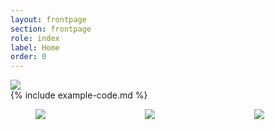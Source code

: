 ```yaml
---
layout: frontpage
section: frontpage
role: index
label: Home
order: 0
---
```


<div class="tile is-ancestor">
  <div class="tile is-parent">
    <div class="tile is-child is-4">
      <img src="/assets/img/logo-square.svg">
    </div>
    <div class="tile is-child is-8">
      <div class="content">{% include example-code.md %}</div>
    </div>
  </div>
</div>

<div class="columns testdeck is-centered">
  <div class="column">
    <figure class="image is-128x128">
      <a href="https://mochajs.org" target="_blank">
        <img class="vendor-logo" src="/assets/img/logo-mocha.svg">
      </a>
    </figure>
  </div>
  <div class="column">
    <figure class="image is-128x128">
      <a href="https://jasmine.github.io" target="_blank">
        <img class="vendor-logo" src="/assets/img/logo-jasmine.svg">
      </a>
    </figure>
  </div>
  <div class="column">
    <figure class="image is-128x128">
      <a href="https://jestjs.io" target="_blank">
        <img class="vendor-logo" src="/assets/img/logo-jest.svg">
      </a>
    </figure>
  </div>
</div>

